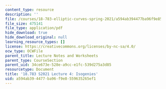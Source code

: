 ```yaml
---
content_type: resource
description: ''
file: /courses/18-783-elliptic-curves-spring-2021/a594ab394477ba96f9e8559635265ef1_MIT18_783S21_notes4.pdf
file_size: 475141
file_type: application/pdf
hide_download: true
hide_download_original: null
learning_resource_types: []
license: https://creativecommons.org/licenses/by-nc-sa/4.0/
ocw_type: OCWFile
parent_title: Lecture Notes and Worksheets
parent_type: CourseSection
parent_uid: 34ce673e-528e-a9cc-e1fc-539d275a3d85
resourcetype: Document
title: '18.783 S2021 Lecture 4: Isogenies'
uid: a594ab39-4477-ba96-f9e8-559635265ef1
---
```

